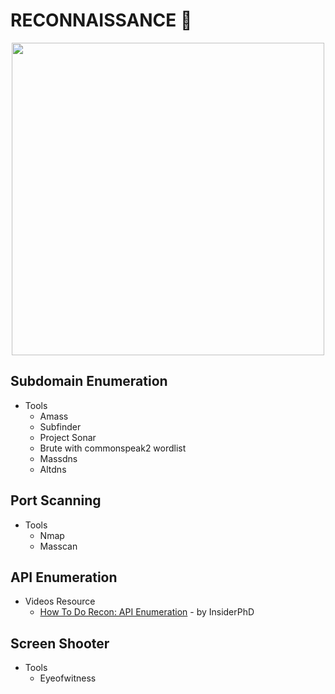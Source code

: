 # RECONNAISSANCE :crystal_ball:

<p align="center"><img src="https://user-images.githubusercontent.com/52058660/90117561-51232980-dd81-11ea-8710-33ec15f2420a.jpg" width="500"></p>

## Subdomain Enumeration
- Tools
  - Amass
  - Subfinder
  - Project Sonar
  - Brute with commonspeak2 wordlist
  - Massdns
  - Altdns

## Port Scanning
- Tools
  - Nmap
  - Masscan
  
## API Enumeration
- Videos Resource
  - [How To Do Recon: API Enumeration](https://www.youtube.com/watch?v=fvcKwUS4PTE&t=267s) - by InsiderPhD
  
## Screen Shooter
- Tools
  - Eyeofwitness


